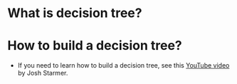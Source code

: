 # What is decision tree?

# How to build a decision tree?

- If you need to learn how to build a decision tree, see this [YouTube video](https://www.youtube.com/watch?v=_L39rN6gz7Y) by Josh Starmer.